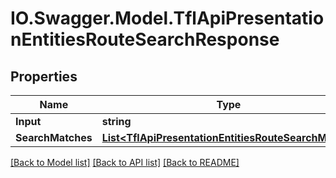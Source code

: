 # IO.Swagger.Model.TflApiPresentationEntitiesRouteSearchResponse
## Properties

Name | Type | Description | Notes
------------ | ------------- | ------------- | -------------
**Input** | **string** |  | [optional] 
**SearchMatches** | [**List&lt;TflApiPresentationEntitiesRouteSearchMatch&gt;**](TflApiPresentationEntitiesRouteSearchMatch.md) |  | [optional] 

[[Back to Model list]](../README.md#documentation-for-models) [[Back to API list]](../README.md#documentation-for-api-endpoints) [[Back to README]](../README.md)

